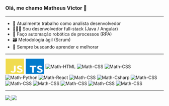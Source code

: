 ### Olá, me chamo Matheus Victor 👋
<hr>

- 🌱 Atualmente trabalho como analista desenvolvedor
- 👨🏻‍💻 Sou desenvolvedor full-stack (Java / Angular)
- 🤖 Faço automação robótica de processos (RPA)
- 🗃  Metodologia ágil (Scrum)
- 💭 Sempre buscando aprender e melhorar

<hr>
<div style:"display: inline-block">
    <img align="center" alt="Math-Js" height="50" width="60" src="https://raw.githubusercontent.com/devicons/devicon/master/icons/javascript/javascript-plain.svg">
    <img align="center" alt="Math-Ts" height="50" width="60" src="https://raw.githubusercontent.com/devicons/devicon/master/icons/typescript/typescript-plain.svg">
    <img align="center" alt="Math-HTML" height="50" width="60" src="https://cdn.jsdelivr.net/gh/devicons/devicon/icons/angularjs/angularjs-original.svg">
    <img align="center" alt="Math-CSS" height="50" width="60" src="https://cdn.jsdelivr.net/gh/devicons/devicon/icons/sass/sass-original.svg">
    <img align="center" alt="Math-CSS" height="50" width="60" src="https://cdn.jsdelivr.net/gh/devicons/devicon/icons/storybook/storybook-original.svg">
    <img align="center" alt="Math-Python" height="50" width="60" src="https://cdn.jsdelivr.net/gh/devicons/devicon/icons/figma/figma-original.svg">
    <img align="center" alt="Math-React" height="50" width="60" src="https://cdn.jsdelivr.net/gh/devicons/devicon/icons/java/java-original.svg">
    <img align="center" alt="Math-CSS" height="50" width="60" src="https://cdn.jsdelivr.net/gh/devicons/devicon/icons/spring/spring-original.svg">
    <img align="center" alt="Math-Csharp" height="50" width="60" src="https://cdn.jsdelivr.net/gh/devicons/devicon/icons/dot-net/dot-net-original.svg">
    <img align="center" alt="Math-CSS" height="50" width="60" src="https://cdn.jsdelivr.net/gh/devicons/devicon/icons/ionic/ionic-original.svg">
    <img align="center" alt="Math-CSS" height="50" width="60" src="https://cdn.jsdelivr.net/gh/devicons/devicon/icons/androidstudio/androidstudio-original.svg">
    <img align="center" alt="Math-CSS" height="60" width="70" src="https://www.svgrepo.com/show/374049/robotframework.svg">
    <img align="center" alt="Math-CSS" height="50" width="60" src="https://cdn.jsdelivr.net/gh/devicons/devicon/icons/jest/jest-plain.svg">
    <img align="center" alt="Math-CSS" height="50" width="60" src="https://cdn.jsdelivr.net/gh/devicons/devicon/icons/nodejs/nodejs-original.svg">
    <img align="center" alt="Math-CSS" height="50" width="60" src="https://cdn.jsdelivr.net/gh/devicons/devicon/icons/tailwindcss/tailwindcss-plain.svg">
</div>
<hr>
<div >
  <a href="https://github.com/Matheusvgdr">
  <img height="180em" src="https://github-readme-stats.vercel.app/api?username=Matheusvgdr&show_icons=true&theme=buefy&include_all_commits=true&count_private=true"/>
  <img height="180em" src="https://github-readme-stats.vercel.app/api/top-langs/?username=Matheusvgdr&layout=compact&langs_count=7&theme=buefy"/>
</div>
  
  


<!--
**Matheusvgdr/Matheusvgdr** is a ✨ _special_ ✨ repository because its `README.md` (this file) appears on your GitHub profile.

Here are some ideas to get you started:

- 🔭 I’m currently working on ...
- 🌱 I’m currently learning ...
- 👯 I’m looking to collaborate on ...
- 🤔 I’m looking for help with ...
- 💬 Ask me about ...
- 📫 How to reach me: ...
- 😄 Pronouns: ...
- ⚡ Fun fact: ...
-->
